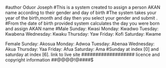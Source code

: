 #author Oduor Joseph
#This is a system created to assign a person AKAN name according to their gender and day of birth
#The system takes your year of the birth,month and day then you select your gender and submit .
#From the date of birth provided system calculates the day you were born and assign AKAN name
#Male
Sunday: Kwasi
Monday: Kwadwo
Tuesday: Kwabena
Wednesday: Kwaku
Thursday:  Yaw
Friday: Kofi
Saturday: Kwame

Female
Sunday: Akosua
Monday: Adwoa
Tuesday: Abenaa
Wednesday: Akua
Thursday:  Yaa
Friday: Afua
Saturday: Ama
#Sunday at index [0] and saturday at index [6].
link to live site ###################
licence and copyright information ##@@@@!@####$

